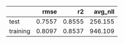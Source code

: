 |          |   rmse |     r2 |   avg_nll |
|:---------|-------:|-------:|----------:|
| test     | 0.7557 | 0.8555 |   256.155 |
| training | 0.8097 | 0.8537 |   946.109 |